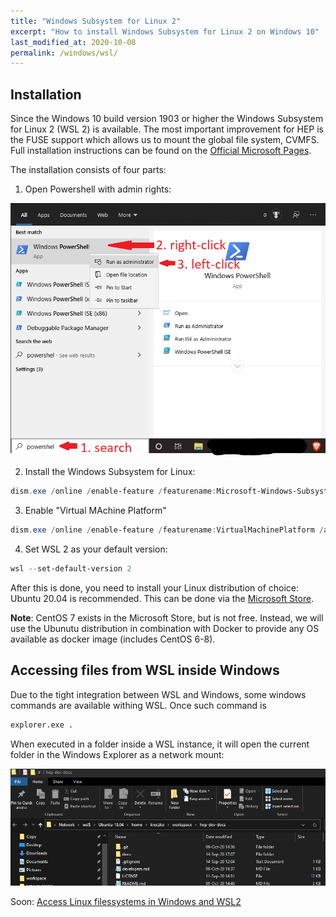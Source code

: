 ```yaml
---
title: "Windows Subsystem for Linux 2"
excerpt: "How to install Windows Subsystem for Linux 2 on Windows 10"
last_modified_at: 2020-10-08
permalink: /windows/wsl/
---
```


## Installation

Since the Windows 10 build version 1903 or higher the Windows Subsystem for Linux 2 (WSL 2) is available.
The most important improvement for HEP is the FUSE support which allows us to mount the global file system, CVMFS.
Full installation instructions can be found on the [Official Microsoft Pages](https://docs.microsoft.com/en-us/windows/wsl/install-win10).

The installation consists of four parts:

1. Open Powershell with admin rights:

![Open Powershell with admin rights](../static/windows/powershell_admin_annotated.png)

2. Install the Windows Subsystem for Linux:

```powershell
dism.exe /online /enable-feature /featurename:Microsoft-Windows-Subsystem-Linux /all /norestart
```

3. Enable "Virtual MAchine Platform"

```powershell
dism.exe /online /enable-feature /featurename:VirtualMachinePlatform /all /norestart
```

4. Set WSL 2 as your default version:

```powershell
wsl --set-default-version 2
```

After this is done, you need to install your Linux distribution of choice: Ubuntu 20.04 is recommended.
This can be done via the [Microsoft Store](https://www.microsoft.com/en-us/p/ubuntu-2004-lts/9n6svws3rx71?activetab=pivot:overviewtab).

**Note**: CentOS 7 exists in the Microsoft Store, but is not free. Instead, we will use the Ubunutu distribution in combination with Docker to provide any OS available as docker image (includes CentOS 6-8).


## Accessing files from WSL inside Windows

Due to the tight integration between WSL and Windows, some windows commands are available withing WSL.
Once such command is

```bash
explorer.exe .
```

When executed in a folder inside a WSL instance, it will open the current folder in the Windows Explorer as a network mount:

![WSL in windows explorer](../static/windows/wsl_explorer.png)

Soon: [Access Linux filessystems in Windows and WSL2](https://devblogs.microsoft.com/commandline/access-linux-filesystems-in-windows-and-wsl-2/)